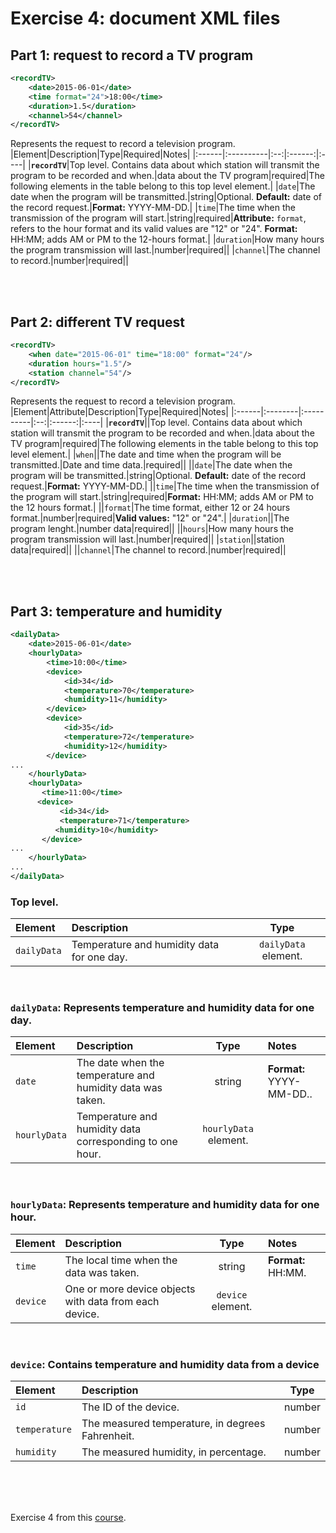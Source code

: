 # Exercise 4: document XML files
## Part 1: request to record a TV program
```xml
<recordTV>
    <date>2015-06-01</date>
    <time format="24">18:00</time>
    <duration>1.5</duration>
    <channel>54</channel>
</recordTV>
```
Represents the request to record a television program.  
|Element|Description|Type|Required|Notes|
|:------|:----------|:--:|:------:|:----|
|**`recordTV`**|Top level. Contains data about which station will transmit the program to be recorded and when.|data about the TV program|required|The following elements in the table belong to this top level element.|
|`date`|The date when the program will be transmitted.|string|Optional. **Default:** date of the record request.|**Format:** YYYY-MM-DD.|
|`time`|The time when the transmission of the program will start.|string|required|**Attribute:** `format`, refers to the hour format and its valid values are "12" or "24". **Format:** HH:MM; adds AM or PM to the 12-hours format.|
|`duration`|How many hours the program transmission will last.|number|required||
|`channel`|The channel to record.|number|required||  

<br><br>

## Part 2: different TV request
```xml
<recordTV>
    <when date="2015-06-01" time="18:00" format="24"/>
    <duration hours="1.5"/>
    <station channel="54"/>
</recordTV>
```
Represents the request to record a television program.  
|Element|Attribute|Description|Type|Required|Notes|
|:------|:--------|:----------|:--:|:------:|:----|
|**`recordTV`**||Top level. Contains data about which station will transmit the program to be recorded and when.|data about the TV program|required|The following elements in the table belong to this top level element.|
|`when`||The date and time when the program will be transmitted.|Date and time data.|required||
||`date`|The date when the program will be transmitted.|string|Optional. **Default:** date of the record request.|**Format:** YYYY-MM-DD.|
||`time`|The time when the transmission of the program will start.|string|required|**Format:** HH:MM; adds AM or PM to the 12 hours format.|
||`format`|The time format, either 12 or 24 hours format.|number|required|**Valid values:** "12" or "24".|
|`duration`||The program lenght.|number data|required||
||`hours`|How many hours the program transmission will last.|number|required||
|`station`||station data|required||
||`channel`|The channel to record.|number|required||  

<br><br>

## Part 3: temperature and humidity
```xml
<dailyData>
    <date>2015-06-01</date>
    <hourlyData>
        <time>10:00</time>
        <device>
            <id>34</id>
            <temperature>70</temperature>
            <humidity>11</humidity>
        </device>
        <device>
            <id>35</id>
            <temperature>72</temperature>
            <humidity>12</humidity>
        </device>
...
    </hourlyData>
    <hourlyData>
       <time>11:00</time>
      <device>
           <id>34</id>
           <temperature>71</temperature>
          <humidity>10</humidity>
       </device>
...
    </hourlyData>
...
</dailyData>
```  
### Top level.
|Element|Description|Type|
|:------|:----------|:--:|
|`dailyData`|Temperature and humidity data for one day.|`dailyData` element.|  

<br>

### `dailyData`: Represents temperature and humidity data for one day.
|Element|Description|Type|Notes|
|:------|:----------|:--:|:----|
|`date`|The date when the temperature and humidity data was taken.|string|**Format:** YYYY-MM-DD..|
|`hourlyData`|Temperature and humidity data corresponding to one hour.|`hourlyData` element.||  

<br>

### `hourlyData`: Represents temperature and humidity data for one hour.
|Element|Description|Type|Notes|
|:------|:----------|:--:|:----|
|`time`|The local time when the data was taken.|string|**Format:** HH:MM.|
|`device`|One or more device objects with data from each device.|`device` element.||  

<br>

### `device`: Contains temperature and humidity data from a device
|Element|Description|Type|
|:------|:----------|:--:|
|`id`|The ID of the device.|number|
|`temperature`|The measured temperature, in degrees Fahrenheit.|number|
|`humidity`|The measured humidity, in percentage.|number|  

<br><br><br>

Exercise 4 from this [course].

[course]: https://www.udemy.com/course/api-documentation-1-json-and-xml/